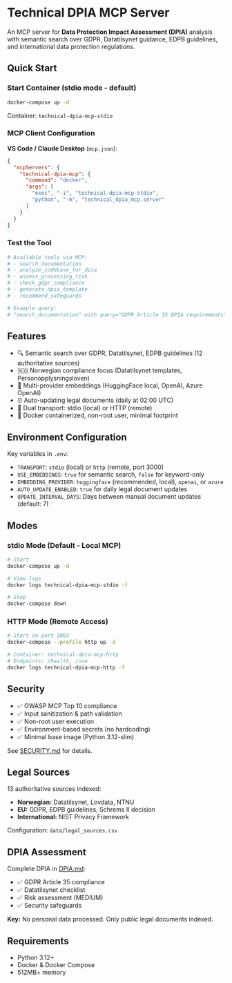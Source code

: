 # Technical DPIA MCP Server

An MCP server for **Data Protection Impact Assessment (DPIA)** analysis with semantic search over GDPR, Datatilsynet guidance, EDPB guidelines, and international data protection regulations.

## Quick Start

### Start Container (stdio mode - default)

```bash
docker-compose up -d
```

Container: `technical-dpia-mcp-stdio`

### MCP Client Configuration

**VS Code / Claude Desktop** (`mcp.json`):
```json
{
  "mcpServers": {
    "technical-dpia-mcp": {
      "command": "docker",
      "args": [
        "exec", "-i", "technical-dpia-mcp-stdio",
        "python", "-m", "technical_dpia_mcp.server"
      ]
    }
  }
}
```

### Test the Tool

```bash
# Available tools via MCP:
# - search_documentation
# - analyze_codebase_for_dpia
# - assess_processing_risk
# - check_gdpr_compliance
# - generate_dpia_template
# - recommend_safeguards

# Example query:
# "search_documentation" with query="GDPR Article 35 DPIA requirements"
```

## Features

- 🔍 Semantic search over GDPR, Datatilsynet, EDPB guidelines (12 authoritative sources)
- 🇳🇴 Norwegian compliance focus (Datatilsynet templates, Personopplysningsloven)
- 🤖 Multi-provider embeddings (HuggingFace local, OpenAI, Azure OpenAI)
- ⏰ Auto-updating legal documents (daily at 02:00 UTC)
- 🔌 Dual transport: stdio (local) or HTTP (remote)
- 🐳 Docker containerized, non-root user, minimal footprint

## Environment Configuration

Key variables in `.env`:

- `TRANSPORT`: `stdio` (local) or `http` (remote, port 3000)
- `USE_EMBEDDINGS`: `true` for semantic search, `false` for keyword-only
- `EMBEDDING_PROVIDER`: `huggingface` (recommended, local), `openai`, or `azure`
- `AUTO_UPDATE_ENABLED`: `true` for daily legal document updates
- `UPDATE_INTERVAL_DAYS`: Days between manual document updates (default: 7)

## Modes

### stdio Mode (Default - Local MCP)

```bash
# Start
docker-compose up -d

# View logs
docker logs technical-dpia-mcp-stdio -f

# Stop
docker-compose down
```

### HTTP Mode (Remote Access)

```bash
# Start on port 3003
docker-compose --profile http up -d

# Container: technical-dpia-mcp-http
# Endpoints: /health, /sse
docker logs technical-dpia-mcp-http -f
```

## Security

- ✅ OWASP MCP Top 10 compliance
- ✅ Input sanitization & path validation
- ✅ Non-root user execution
- ✅ Environment-based secrets (no hardcoding)
- ✅ Minimal base image (Python 3.12-slim)

See [SECURITY.md](SECURITY.md) for details.

## Legal Sources

13 authoritative sources indexed:
- **Norwegian:** Datatilsynet, Lovdata, NTNU
- **EU:** GDPR, EDPB guidelines, Schrems II decision
- **International:** NIST Privacy Framework

Configuration: `data/legal_sources.csv`

## DPIA Assessment

Complete DPIA in [DPIA.md](DPIA.md):
- ✅ GDPR Article 35 compliance
- ✅ Datatilsynet checklist
- ✅ Risk assessment (MEDIUM)
- ✅ Security safeguards

**Key:** No personal data processed. Only public legal documents indexed.

## Requirements

- Python 3.12+
- Docker & Docker Compose
- 512MB+ memory
